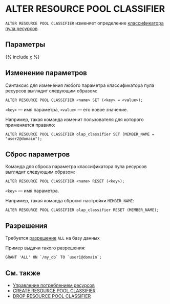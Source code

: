 # ALTER RESOURCE POOL CLASSIFIER

`ALTER RESOURCE POOL CLASSIFIER` изменяет определение [классификатора пула ресурсов](../../../../concepts/gloassary#resource-pool-classifier.md).

## Параметры
{% include [x](_includes/resource_pool_classifier_parameters.md) %}

## Изменение параметров

Синтаксис для изменения любого параметра классификатора пула ресурсов выглядит следующим образом:

```yql
ALTER RESOURCE POOL CLASSIFIER <name> SET (<key> = <value>);
```

`<key>` — имя параметра, `<value>` — его новое значение.

Например, такая команда изменит пользователя для которого применяется правило:

```yql
ALTER RESOURCE POOL CLASSIFIER olap_classifier SET (MEMBER_NAME = "user2@domain");
```

## Сброс параметров

Команда для сброса параметра классификатора пула ресурсов выглядит следующим образом:

```yql
ALTER RESOURCE POOL CLASSIFIER <name> RESET (<key>);
```

`<key>` — имя параметра.

Например, такая команда сбросит настройки `MEMBER_NAME`:

```yql
ALTER RESOURCE POOL CLASSIFIER olap_classifier RESET (MEMBER_NAME);
```

## Разрешения

Требуется [разрешение](../yql/reference/syntax/grant#permissions-list) `ALL` на базу данных

Пример выдачи такого разрешения:
```yql
GRANT 'ALL' ON `/my_db` TO `user1@domain`;
```

## См. также

* [Управление потреблением ресурсов](../../../dev/resource-pools-and-classifiers.md)
* [CREATE RESOURCE POOL CLASSIFIER](create-resource-pool-classifier.md)
* [DROP RESOURCE POOL CLASSIFIER](drop-resource-pool-classifier.md)